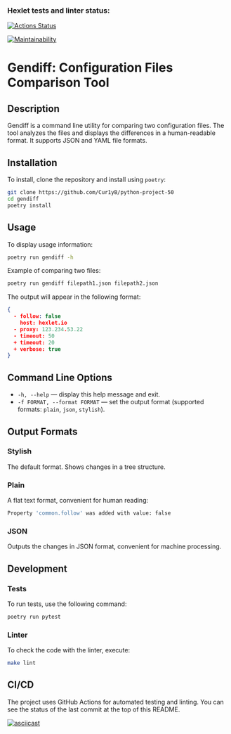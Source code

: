 ### Hexlet tests and linter status:
[![Actions Status](https://github.com/Cur1yB/python-project-50/actions/workflows/hexlet-check.yml/badge.svg)](https://github.com/Cur1yB/python-project-50/actions)

[![Maintainability](https://api.codeclimate.com/v1/badges/fabc3436947b7dffb5b5/maintainability)](https://codeclimate.com/github/Cur1yB/python-project-50/maintainability)

# Gendiff: Configuration Files Comparison Tool

## Description

Gendiff is a command line utility for comparing two configuration files. The tool analyzes the files and displays the differences in a human-readable format. It supports JSON and YAML file formats.

## Installation

To install, clone the repository and install using `poetry`:

```sh
git clone https://github.com/Cur1yB/python-project-50
cd gendiff
poetry install
```

## Usage

To display usage information:

```sh
poetry run gendiff -h
```

Example of comparing two files:

```sh
poetry run gendiff filepath1.json filepath2.json
```

The output will appear in the following format:

```json
{
  - follow: false
    host: hexlet.io
  - proxy: 123.234.53.22
  - timeout: 50
  + timeout: 20
  + verbose: true
}
```

## Command Line Options

- `-h, --help` — display this help message and exit.
- `-f FORMAT, --format FORMAT` — set the output format (supported formats: `plain`, `json`, `stylish`).

## Output Formats

### Stylish

The default format. Shows changes in a tree structure.

### Plain

A flat text format, convenient for human reading:

```sh
Property 'common.follow' was added with value: false
```

### JSON

Outputs the changes in JSON format, convenient for machine processing.

## Development

### Tests

To run tests, use the following command:

```sh
poetry run pytest
```

### Linter

To check the code with the linter, execute:

```sh
make lint
```

## CI/CD

The project uses GitHub Actions for automated testing and linting. You can see the status of the last commit at the top of this README.

[![asciicast](https://asciinema.org/a/ITRxadyv0Y03h1U56YvnKSddN)](https://asciinema.org/a/ITRxadyv0Y03h1U56YvnKSddN?autoplay=1)
